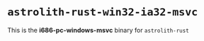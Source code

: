 # `astrolith-rust-win32-ia32-msvc`

This is the **i686-pc-windows-msvc** binary for `astrolith-rust`
